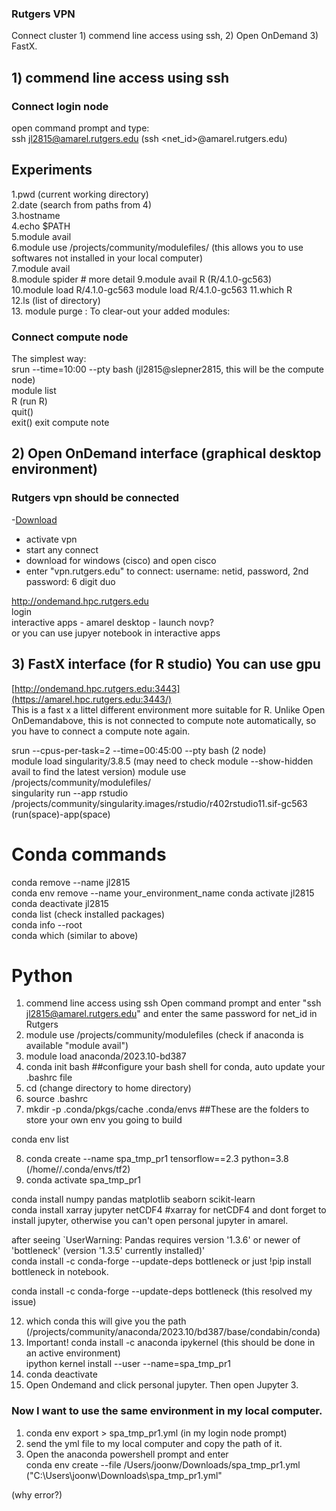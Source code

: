 
### Rutgers VPN

Connect cluster 1) commend line access using ssh, 2) Open OnDemand 3) FastX.

## 1) commend line access using ssh

### Connect login node   
open command prompt and type:   
ssh jl2815@amarel.rutgers.edu    (ssh <net_id>@amarel.rutgers.edu)    


## Experiments
1.pwd (current working directory)   
2.date (search from paths from 4)      
3.hostname       
4.echo $PATH       
5.module avail      
6.module use /projects/community/modulefiles/      (this allows you to use softwares not installed in your local computer)   
7.module avail   
8.module spider    # more detail
9.module avail R        (R/4.1.0-gc563)   
10.module load R/4.1.0-gc563               module load R/4.1.0-gc563
11.which R   
12.ls (list of directory)       
13. module purge   : To clear-out your added modules:

### Connect compute node   
 
The simplest way:      
srun --time=10:00 --pty bash           (jl2815@slepner2815, this will be the compute node)   
module list   
R  (run R)   
quit()   
exit()   exit compute note        

## 2) Open OnDemand interface (graphical desktop environment)

### Rutgers vpn should be connected 
-[Download](https://vpn1.rutgers.edu/+CSCOE+/logon.html#form_title_text)  
- activate vpn   
- start any connect
- download for windows (cisco) and open cisco
- enter "vpn.rutgers.edu" to connect: username: netid, password, 2nd password: 6 digit duo


http://ondemand.hpc.rutgers.edu     
login     
interactive apps - amarel desktop - launch novp?   
or you can use jupyer notebook in interactive apps   

## 3) FastX interface (for R studio) You can use gpu

[http://ondemand.hpc.rutgers.edu:3443](https://amarel.hpc.rutgers.edu:3443/)   
This is a fast x a littel different environment more suitable for R. Unlike Open OnDemandabove, this is not connected to compute note automatically, so you have to connect a compute note again.   
  
srun --cpus-per-task=2 --time=00:45:00 --pty bash  (2 node)   
module load singularity/3.8.5 (may need to check module --show-hidden avail to find the latest version)
module use /projects/community/modulefiles/   
singularity run --app rstudio /projects/community/singularity.images/rstudio/r402rstudio11.sif-gc563     (run(space)-app(space)   

# Conda commands
conda remove --name jl2815     
conda env remove --name your_environment_name
conda activate jl2815      
conda deactivate jl2815       
conda list  (check installed packages)   
conda info --root   
conda which    (similar to above)   

# Python

1. commend line access using ssh
Open command prompt and enter "ssh jl2815@amarel.rutgers.edu" and enter the same password for net_id in Rutgers   
2. module use /projects/community/modulefiles  (check if anaconda is available "module avail")   
3. module load anaconda/2023.10-bd387
4. conda init bash   ##configure your bash shell for conda, auto update your .bashrc file
5. cd  (change directory to home directory)
6. source .bashrc
7. mkdir -p .conda/pkgs/cache .conda/envs   ##These are the folders to store your own env you going to build

conda env list

8. conda create --name spa_tmp_pr1  tensorflow==2.3 python=3.8      (/home/<netID>/.conda/envs/tf2)
9. conda activate spa_tmp_pr1


conda install numpy pandas matplotlib seaborn scikit-learn    
conda install xarray jupyter netCDF4
#xarray for netCDF4 and dont forget to install jupyter, otherwise you can't open personal jupyter in amarel.

after seeing `UserWarning: Pandas requires version '1.3.6' or newer of 'bottleneck' (version '1.3.5' currently installed)'     
conda install -c conda-forge --update-deps bottleneck or just !pip install bottleneck in notebook.

conda install -c conda-forge --update-deps bottleneck (this resolved my issue)

12. which conda   this will give you the path (/projects/community/anaconda/2023.10/bd387/base/condabin/conda)
13. Important!
conda install -c anaconda ipykernel (this should be done in an active environment)    
ipython kernel install --user --name=spa_tmp_pr1
11. conda deactivate   
15. Open Ondemand and click personal jupyter. Then open Jupyter 3.

### Now I want to use the same environment in my local computer.

1. conda env export > spa_tmp_pr1.yml    (in my login node prompt)
2. send the yml file to my local computer and copy the path of it. 
3. Open the anaconda powershell prompt and enter   
conda env create --file /Users/joonw/Downloads/spa_tmp_pr1.yml   ("C:\Users\joonw\Downloads\spa_tmp_pr1.yml"

(why error?)   
 










